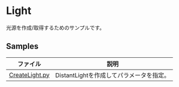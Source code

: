 # Light

光源を作成/取得するためのサンプルです。     
     
## Samples

|ファイル|説明|     
|---|---|     
|[CreateLight.py](./CreateLight.py)|DistantLightを作成してパラメータを指定。|    

